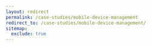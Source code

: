 ```yaml
---
layout: redirect
permalink: /case-studies/mobile-device-management
redirect_to: /case-studies/mobile-device-management/
sitemap:
  exclude: true
---
```

